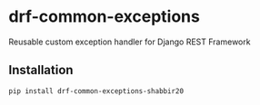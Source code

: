 # drf-common-exceptions

Reusable custom exception handler for Django REST Framework

## Installation

```bash
pip install drf-common-exceptions-shabbir20
```
